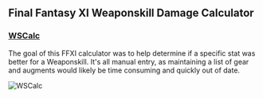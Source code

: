 ## Final Fantasy XI Weaponskill Damage Calculator
### [WSCalc](https://github.com/sidiov/WSCalc)

The goal of this FFXI calculator was to help determine if a specific stat was better for a Weaponskill. 
It's all manual entry, as maintaining a list of gear and augments would likely be time consuming and quickly out of date.

![WSCalc](https://www.greatwizard.net/images/wscex.JPG)
